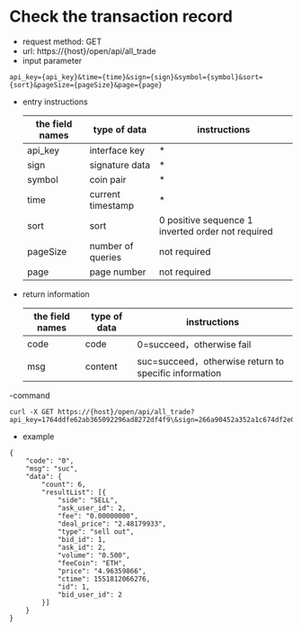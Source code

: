 # Check the transaction record
- request method: GET
- url: https://{host}/open/api/all_trade
- input parameter 
```
api_key={api_key}&time={time}&sign={sign}&symbol={symbol}&sort={sort}&pageSize={pageSize}&page={page}
```
- entry instructions

  | the field names | type of data | instructions |
  | --- | --- | --- |
  | api_key | interface key | * |
  | sign | signature data | * |
  | symbol | coin pair | * |
  | time | current timestamp | * |
  | sort | sort | 0 positive sequence 1 inverted order not required |
  | pageSize | number of queries | not required |
  | page | page number | not required |

- return information

    | the field names | type of data | instructions |
    | --- | --- | --- |
    | code | code | 0=succeed，otherwise fail |
    | msg | content | suc=succeed，otherwise return to specific information |
    
-command
```
curl -X GET https://{host}/open/api/all_trade?api_key=1764ddfe62ab365092296ad8272df4f9\&sign=266a90452a352a1c674df2e0b18cc9e9\&time=1554184381\&symbol=mkreth\&pageSize=10\&page=1
```
    
- example
```
{
	"code": "0",
	"msg": "suc",
	"data": {
		"count": 6,
		"resultList": [{
			"side": "SELL",
			"ask_user_id": 2,
			"fee": "0.00000000",
			"deal_price": "2.48179933",
			"type": "sell out",
			"bid_id": 1,
			"ask_id": 2,
			"volume": "0.500",
			"feeCoin": "ETH",
			"price": "4.96359866",
			"ctime": 1551812066276,
			"id": 1,
			"bid_user_id": 2
		}]
	}
}
```
